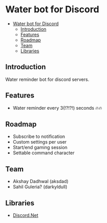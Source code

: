 # Water bot for Discord
- [Water bot for Discord](#water-bot-for-discord)
  - [Introduction](#introduction)
  - [Features](#features)
  - [Roadmap](#roadmap)
  - [Team](#team)
  - [Libraries](#libraries)
## Introduction

Water reminder bot for discord servers.

## Features

- Water reminder every 3(!?!?!) seconds 🔥🔥

## Roadmap

- Subscribe to notification
- Custom settings per user
- Start/end gaming session
- Settable command character

## Team

- Akshay Dadhwal (aksdad)
- Sahil Guleria? (darkyldull)

## Libraries

- [Discord.Net](https://github.com/discord-net/Discord.Net)